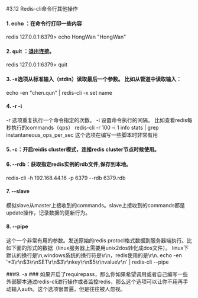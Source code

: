 #3.12	Redis-cli命令行其他操作

#### 1.	echo ：在命令行打印一些内容  ####
redis 127.0.0.1:6379> echo HongWan 
"HongWan" 

#### 2.	quit ：退出连接。 #### 
redis 127.0.0.1:6379> quit 

#### 3.	-x选项从标准输入（stdin）读取最后一个参数。 比如从管道中读取输入： ####
echo -en "chen.qun" | redis-cli -x set name

#### 4.	-r -i ####
-r 选项重复执行一个命令指定的次数。
-i 设置命令执行的间隔。
比如查看redis每秒执行的commands（qps）
redis-cli -r 100 -i 1 info stats | grep instantaneous_ops_per_sec
这个选项在编写一些脚本时非常有用

#### 5.	-c：开启reidis cluster模式，连接redis cluster节点时候使用。 ####

#### 6.	--rdb：获取指定redis实例的rdb文件,保存到本地。 ####
redis-cli -h 192.168.44.16 -p 6379 --rdb 6379.rdb

#### 7.	--slave ####
模拟slave从master上接收到的commands。slave上接收到的commands都是update操作，记录数据的更新行为。


#### 8.	--pipe ####
这个一个非常有用的参数。发送原始的redis protocl格式数据到服务器端执行。比如下面的形式的数据（linux服务器上需要用unix2dos转化成dos文件）。
linux下默认的换行是\n,windows系统的换行符是\r\n，redis使用的是\r\n.
echo -en '*3\r\n$3\r\nSET\r\n$3\r\nkey\r\n$5\r\nvalue\r\n' | redis-cli --pipe


###9.	-a ###
如果开启了requirepass，那么你如果希望调用或者自己编写一些外部脚本通过redis-cli进行操作或者监控redis，那么这个选项可以让你不用再手动输入auth。这个选项很普遍，但是往往被人忽视。

